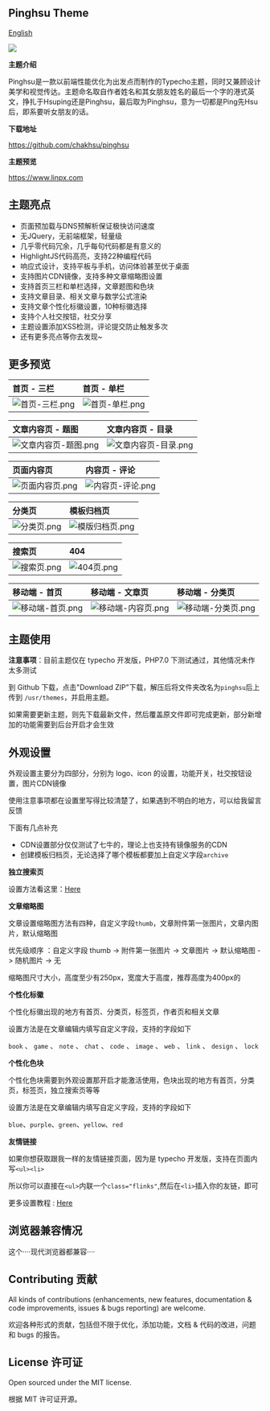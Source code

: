 ## Pinghsu Theme

[English](README_en.md)

![](./doc/pinghsu-theme-preview.jpg)

**主题介绍**

Pinghsu是一款以前端性能优化为出发点而制作的Typecho主题，同时又兼顾设计美学和视觉传达。主题命名取自作者姓名和其女朋友姓名的最后一个字的港式英文，挣扎于Hsuping还是Pinghsu，最后取为Pinghsu，意为一切都是Ping先Hsu后，即系要听女朋友的话。

**下载地址**

https://github.com/chakhsu/pinghsu

**主题预览**

https://www.linpx.com

## 主题亮点

 - 页面预加载与DNS预解析保证极快访问速度
 - 无JQuery，无前端框架，轻量级
 - 几乎零代码冗余，几乎每句代码都是有意义的
 - HighlightJS代码高亮，支持22种编程代码
 - 响应式设计，支持平板与手机，访问体验甚至优于桌面
 - 支持图片CDN镜像，支持多种文章缩略图设置
 - 支持首页三栏和单栏选择，文章题图和色块
 - 支持文章目录、相关文章与数学公式渲染
 - 支持文章个性化标徽设置，10种标徽选择
 - 支持个人社交按钮，社交分享
 - 主题设置添加XSS检测，评论提交防止触发多次
 - 还有更多亮点等你去发现~

## 更多预览

|首页 - 三栏|首页 - 单栏|
|:------|:------|
|![首页-三栏.png](./doc/首页-三栏.png)|![首页-单栏.png](./doc/首页-单栏.png)|

|文章内容页 - 题图|文章内容页 - 目录|
|:------|:------|
|![文章内容页-题图.png](./doc/文章内容页-题图.png)|![文章内容页-目录.png](./doc/文章内容页-目录.png)|

|页面内容页|内容页 - 评论|
|:------|:------|
|![页面内容页.png](./doc/页面内容页.png)|![内容页-评论.png](./doc/内容页-评论.png)|

|分类页|模板归档页|
|:------|:------|
|![分类页.png](./doc/分类页.png)|![模版归档页.png](./doc/模版归档页.png)|

|搜索页|404|
|:------|:------|
|![搜索页.png](./doc/搜索页.png)|![404页.png](./doc/404页.png)|

|移动端 - 首页|移动端 - 文章页|移动端 - 分类页|
|:------|:------|:------|
|![移动端-首页.png](./doc/移动端-首页.png)|![移动端-内容页.png](./doc/移动端-内容页.png)|![移动端-分类页.png](./doc/移动端-分类页.png)|

## 主题使用

**注意事项**：目前主题仅在 typecho 开发版，PHP7.0 下测试通过，其他情况未作太多测试

到 Github 下载，点击"Download ZIP"下载，解压后将文件夹改名为`pinghsu`后上传到 `/usr/themes`，并启用主题。

如果需要更新主题，则先下载最新文件，然后覆盖原文件即可完成更新，部分新增加的功能需要到后台开启才会生效

## 外观设置

外观设置主要分为四部分，分别为 logo、icon 的设置，功能开关，社交按钮设置，图片CDN镜像

使用注意事项都在设置里写得比较清楚了，如果遇到不明白的地方，可以给我留言反馈

下面有几点补充

 - CDN设置部分仅仅测试了七牛的，理论上也支持有镜像服务的CDN
 - 创建模板归档页，无论选择了哪个模板都要加上自定义字段`archive`

**独立搜索页**

设置方法看这里：[Here](https://www.linpx.com/p/add-a-separate-search-page-to-the-pinghsu-theme.html)

**文章缩略图**

文章设置缩略图方法有四种，自定义字段`thumb`，文章附件第一张图片，文章内图片，默认缩略图

优先级顺序 ：自定义字段 thumb -> 附件第一张图片 -> 文章图片 -> 默认缩略图 -> 随机图片 -> 无

缩略图尺寸大小，高度至少有250px，宽度大于高度，推荐高度为400px的

**个性化标徽**

个性化标徽出现的地方有首页、分类页，标签页，作者页和相关文章

设置方法是在文章编辑内填写自定义字段，支持的字段如下

`book` 、 `game` 、 `note` 、 `chat` 、 `code` 、 `image` 、 `web` 、 `link` 、 `design` 、 `lock`

**个性化色块**

个性化色块需要到外观设置那开启才能激活使用，色块出现的地方有首页，分类页，标签页，独立搜索页等等

设置方法是在文章编辑内填写自定义字段，支持的字段如下

`blue`、`purple`、`green`、`yellow`、`red`

**友情链接**

如果你想获取跟我一样的友情链接页面，因为是 typecho 开发版，支持在页面内写`<ul><li>`

所以你可以直接在`<ul>`内联一个`class="flinks"`,然后在`<li>`插入你的友链，即可

更多设置教程 : [Here](https://www.linpx.com/p/more-detailed-pinghsu-theme-set-tutorial.html)

## 浏览器兼容情况

这个····现代浏览器都兼容····

## Contributing 贡献

All kinds of contributions (enhancements, new features, documentation & code improvements, issues & bugs reporting) are welcome.

欢迎各种形式的贡献，包括但不限于优化，添加功能，文档 & 代码的改进，问题和 bugs 的报告。

## License 许可证

Open sourced under the MIT license.

根据 MIT 许可证开源。
